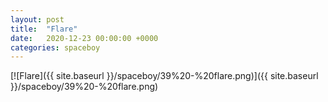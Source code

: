 ```yaml
---
layout: post
title:  "Flare"
date:   2020-12-23 00:00:00 +0000
categories: spaceboy
---
```


[![Flare]({{ site.baseurl }}/spaceboy/39%20-%20flare.png)]({{ site.baseurl }}/spaceboy/39%20-%20flare.png)

